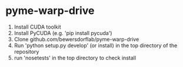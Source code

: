 # pyme-warp-drive

1) Install CUDA toolkit
2) Install PyCUDA (e.g. 'pip install pycuda')
3) Clone github.com/bewersdorflab/pyme-warp-drive
4) Run 'python setup.py develop' (or install) in the top directory of the repository
5) run 'nosetests' in the top directory to check install
